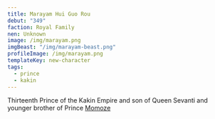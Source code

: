 ```yaml
---
title: Marayam Hui Guo Rou
debut: "349"
faction: Royal Family
nen: Unknown
image: /img/marayam.png
imgBeast: "/img/marayam-beast.png"
profileImage: /img/marayam.png
templateKey: new-character
tags:
  - prince
  - kakin
---
```


Thirteenth Prince of the Kakin Empire and son of Queen Sevanti and younger brother of Prince [Momoze](/character/momoze-hui-guo-rou/)

